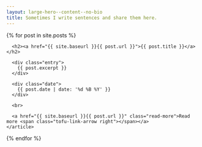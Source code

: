 ```yaml
---
layout: large-hero--content--no-bio
title: Sometimes I write sentences and share them here.
---
```


<div class="posts">
  {% for post in site.posts %}
    <article class="post">

      <h2><a href="{{ site.baseurl }}{{ post.url }}">{{ post.title }}</a></h2>

      <div class="entry">
        {{ post.excerpt }}
      </div>

      <div class="date">
        {{ post.date | date: '%d %B %Y' }}
      </div>

      <br>

      <a href="{{ site.baseurl }}{{ post.url }}" class="read-more">Read more <span class="tofu-link-arrow right"></span></a>
    </article>
  {% endfor %}
</div>
